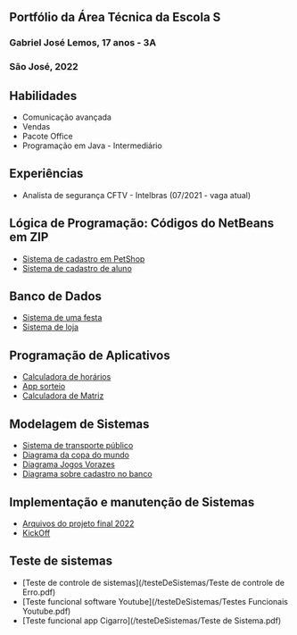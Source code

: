 ## Portfólio da Área Técnica da Escola S
### Gabriel José Lemos, 17 anos - 3A
### São José, 2022

## Habilidades
- Comunicação avançada
- Vendas
- Pacote Office
- Programação em Java - Intermediário

## Experiências 
  - Analista de segurança CFTV - Intelbras (07/2021 - vaga atual)

## Lógica de Programação: Códigos do NetBeans em ZIP
- [Sistema de cadastro em PetShop](LogicaDeProgramacao/PetShop)
- [Sistema de cadastro de aluno](LogicaDeProgramacao/Aula2A)

## Banco de Dados 
- [Sistema de uma festa](BancodeDados/FestaNaPiscina)
- [Sistema de loja](BancodeDados/Loja.zip)

## Programação de Aplicativos
- [Calculadora de horários](ProgramacaoDeAplicativos/CalculadoraDeHoras)
- [App sorteio](/ProgramacaoDeAplicativos/Sorteio.zip)
- [Calculadora de Matriz](/ProgramacaoDeAplicativos/matrizes.zip)

## Modelagem de Sistemas
- [Sistema de transporte público](ModelagemDeSistemas/SistemaTransportePublico)
- [Diagrama da copa do mundo](/ModelagemDeSistemas/copadomundojpeg.JPG)
- [Diagrama Jogos Vorazes](/ModelagemDeSistemas/JogosVorazes.drawio.pdf)
- [Diagrama sobre cadastro no banco](/ModelagemDeSistemas/diagrama.pdf)

## Implementação e manutenção de Sistemas
- [Arquivos do projeto final 2022](/implantacaoDeSistemas/Projetos/Projetofinal)
- [KickOff](/implantacaoDeSistemas/Projetos/Projetofinal/KickOff.pdf)

## Teste de sistemas 
- [Teste de controle de sistemas](/testeDeSistemas/Teste de controle de Erro.pdf)
- [Teste funcional software Youtube](/testeDeSistemas/Testes Funcionais Youtube.pdf)
- [Teste funcional app Cigarro](/testeDeSistemas/Teste de Sistema.pdf)
